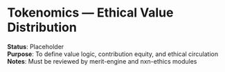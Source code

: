 # Tokenomics — Ethical Value Distribution

**Status**: Placeholder  
**Purpose**: To define value logic, contribution equity, and ethical circulation  
**Notes**: Must be reviewed by merit-engine and nxn-ethics modules

